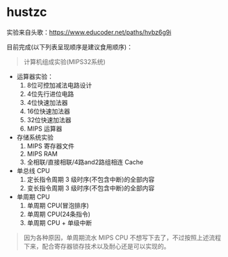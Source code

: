 # hustzc

实验来自头歌：https://www.educoder.net/paths/hvbz6g9i

目前完成(以下列表呈现顺序是建议食用顺序)：

> 计算机组成实验(MIPS32系统)
* 运算器实验：       
    1. 8位可控加减法电路设计
    2. 4位先行进位电路
    3. 4位快速加法器
    4. 16位快速加法器
    5. 32位快速加法器
    6. MIPS 运算器
* 存储系统实验
    1. MIPS 寄存器文件
    2. MIPS RAM
    3. 全相联/直接相联/4路and2路组相连 Cache
* 单总线 CPU
    1. 定长指令周期 3 级时序(不包含中断)的全部内容
    2. 变长指令周期 3 级时序(不包含中断)的全部内容
* 单周期 CPU
    1. 单周期 CPU(冒泡排序)
    2. 单周期 CPU(24条指令)
    3. 单周期 CPU + 单级中断

> 因为各种原因，单周期流水 MIPS CPU 不想写下去了，不过按照上述流程下来，配合寄存器锁存技术以及耐心还是可以实现的。
